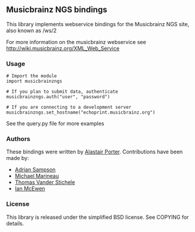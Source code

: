 ## Musicbrainz NGS bindings

This library implements webservice bindings for the Musicbrainz NGS site, also known as /ws/2

For more information on the musicbrainz webservice see http://wiki.musicbrainz.org/XML_Web_Service

### Usage

    # Import the module
    import musicbrainzngs

    # If you plan to submit data, authenticate
    musicbrainzngs.auth("user", "password")

    # If you are connecting to a development server
    musicbrainzngs.set_hostname("echoprint.musicbrainz.org")

See the query.py file for more examples

### Authors

These bindings were written by [Alastair Porter](http://github.com/alastair). Contributions
have been made by:

* [Adrian Sampson](https://github.com/sampsyo)
* [Michael Marineau](https://github.com/marineam)
* [Thomas Vander Stichele](https://github.com/thomasvs)
* [Ian McEwen](https://github.com/ianmcorvidae)

### License

This library is released under the simplified BSD license. See COPYING for details.
